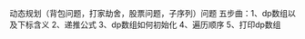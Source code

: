 动态规划（背包问题，打家劫舍，股票问题，子序列）问题
五步曲：1、dp数组以及下标含义
       2、递推公式
       3、dp数组如何初始化
       4、遍历顺序
       5、打印dp数组